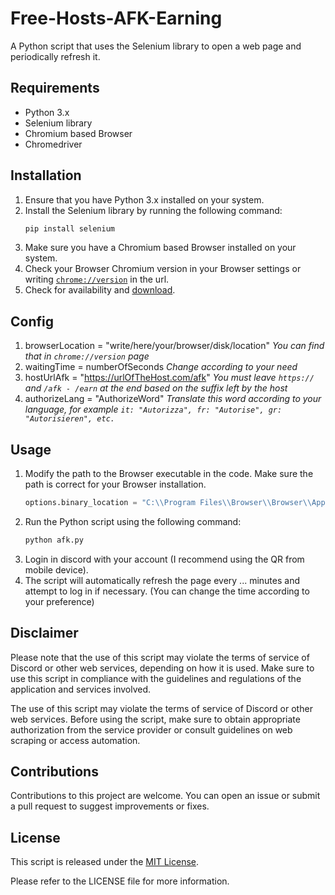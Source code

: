 # Free-Hosts-AFK-Earning
A Python script that uses the Selenium library to open a web page and periodically refresh it.

## Requirements

- Python 3.x
- Selenium library
- Chromium based Browser
- Chromedriver

## Installation

1. Ensure that you have Python 3.x installed on your system.
2. Install the Selenium library by running the following command:
   ```python
   pip install selenium
   ```
3. Make sure you have a Chromium based Browser installed on your system.
4. Check your Browser Chromium version in your Browser settings or writing [`chrome://version`](http://chrome://version) in the url.
5. Check for availability and [download](https://googlechromelabs.github.io/chrome-for-testing).

## Config
1. browserLocation = "write/here/your/browser/disk/location"
   _You can find that in `chrome://version` page_
2. waitingTime = numberOfSeconds
   _Change according to your need_
3. hostUrlAfk = "https://urlOfTheHost.com/afk"
   _You must leave `https://` and `/afk - /earn` at the end based on the suffix left by the host_
4. authorizeLang = "AuthorizeWord"
   _Translate this word according to your language, for example `it: "Autorizza", fr: "Autorise", gr: "Autorisieren", etc.`_

## Usage

1. Modify the path to the Browser executable in the code. Make sure the path is correct for your Browser installation.
   ```python
   options.binary_location = "C:\\Program Files\\Browser\\Browser\\Application\\browser.exe"
   ```  
2. Run the Python script using the following command:
   ```python
   python afk.py
   ```
3. Login in discord with your account (I recommend using the QR from mobile device).
4. The script will automatically refresh the page every ... minutes and attempt to log in if necessary. (You can change the time according to your preference)


## Disclaimer

Please note that the use of this script may violate the terms of service of Discord or other web services, depending on how it is used. Make sure to use this script in compliance with the guidelines and regulations of the application and services involved.

The use of this script may violate the terms of service of Discord or other web services. Before using the script, make sure to obtain appropriate authorization from the service provider or consult guidelines on web scraping or access automation.

## Contributions

Contributions to this project are welcome. You can open an issue or submit a pull request to suggest improvements or fixes.

## License

This script is released under the [MIT License](https://opensource.org/licenses/MIT).

Please refer to the LICENSE file for more information.
